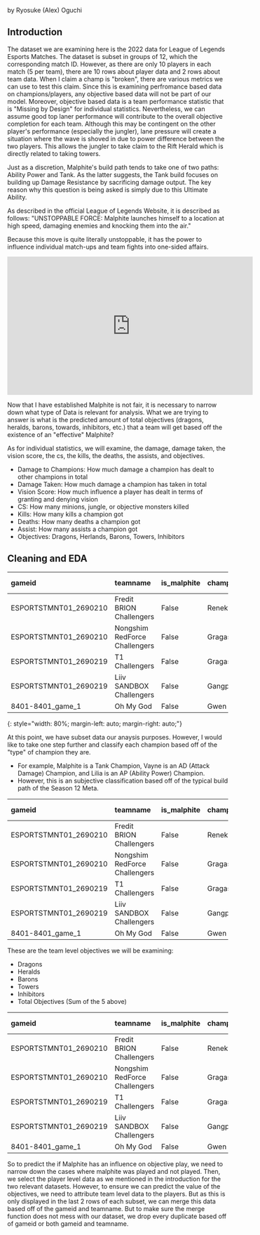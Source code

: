 by Ryosuke (Alex) Oguchi

## Introduction

The dataset we are examining here is the 2022 data for League of Legends Esports Matches. The dataset is subset in groups of 12, which the corresponding match ID. However, as there are only 10 players in each match (5 per team), there are 10 rows about player data and 2 rows about team data. When I claim a champ is "broken", there are various metrics we can use to test this claim. Since this is examining perfromance based data on champions/players, any objective based data will not be part of our model. Moreover, objective based data is a team performance statistic that is "Missing by Design" for individual statistics. Nevertheless, we can assume good top laner performance will contribute to the overall objective completion for each team. Although this may be contingent on the other player's performance (especially the jungler), lane pressure will create a situation where the wave is shoved in due to power difference between the two players. This allows the jungler to take claim to the Rift Herald which is directly related to taking towers.

Just as a discretion, Malphite's build path tends to take one of two paths: Ability Power and Tank. As the latter suggests, the Tank build focuses on building up Damage Resistance by sacrificing damage output. The key reason why this question is being asked is simply due to this Ultimate Ability.

As described in the official League of Legends Website, it is described as follows: "UNSTOPPABLE FORCE: Malphite launches himself to a location at high speed, damaging enemies and knocking them into the air."

Because this move is quite literally unstoppable, it has the power to influence individual match-ups and team fights into one-sided affairs.

<iframe width="560" height="315" 
src="https://www.youtube.com/embed/dQGwo_MA_3c?si=OwPtOWG0xlDqKKEo" title="YouTube video player" frameborder="0" allow="accelerometer; autoplay; clipboard-write; encrypted-media; gyroscope; picture-in-picture; web-share" allowfullscreen>
</iframe>


Now that I have established Malphite is not fair, it is necessary to narrow down what type of Data is relevant for analysis. What we are trying to answer is what is the predicted amount of total objectives (dragons, heralds, barons, towards, inhibitors, etc.) that a team will get based off the existence of an "effective" Malphite?

As for individual statistics, we will examine, the damage, damage taken, the vision score, the cs, the kills, the deaths, the assists, and objectives.

- Damage to Champions: How much damage a champion has dealt to other champions in total
- Damage Taken: How much damage a champion has taken in total
- Vision Score: How much influence a player has dealt in terms of granting and denying vision
- CS: How many minions, jungle, or objective monsters killed
- Kills: How many kills a champion got
- Deaths: How many deaths a champion got
- Assist: How many assists a champion got
- Objectives: Dragons, Herlands, Barons, Towers, Inhibitors

## Cleaning and EDA

<style>
table th:first-of-type {
    width: 10%;
}
table th:nth-of-type(2) {
    width: 10%;
}
table th:nth-of-type(3) {
    width: 50%;
}
table th:nth-of-type(4) {
    width: 30%;
}
</style>


| gameid                | teamname                      | is_malphite   | champion   |   result |   kills |   deaths |   assists |   damagetochampions |   visionscore |   total cs |   totalgold |   damagetaken | Champ Type   |
|:----------------------|:------------------------------|:--------------|:-----------|---------:|--------:|---------:|----------:|--------------------:|--------------:|-----------:|------------:|--------------:|:-------------|
| ESPORTSTMNT01_2690210 | Fredit BRION Challengers      | False         | Renekton   |        0 |       2 |        3 |         2 |               15768 |            26 |        231 |       10934 |         30617 | AD           |
| ESPORTSTMNT01_2690210 | Nongshim RedForce Challengers | False         | Gragas     |        1 |       1 |        1 |        12 |               17455 |            30 |        229 |       10001 |         26034 | AP           |
| ESPORTSTMNT01_2690219 | T1 Challengers                | False         | Gragas     |        0 |       0 |        5 |         2 |                9484 |            28 |        245 |       11076 |         30754 | AP           |
| ESPORTSTMNT01_2690219 | Liiv SANDBOX Challengers      | False         | Gangplank  |        1 |       2 |        2 |         6 |               23632 |            30 |        341 |       17877 |         17752 | AD           |
| 8401-8401_game_1      | Oh My God                     | False         | Gwen       |        1 |       5 |        0 |         4 |               11188 |            23 |        172 |        9123 |         13327 | AP           | 
{: style="width: 80%; margin-left: auto; margin-right: auto;"}

At this point, we have subset data our anaysis purposes. However, I would like to take one step further and classify each champion based off of the "type" of champion they are.
- For example, Malphite is a Tank Champion, Vayne is an AD (Attack Damage) Champion, and Lilia is an AP (Ability Power) Champion.
- However, this is an subjective classification based off of the typical build path of the Season 12 Meta. 

| gameid                | teamname                      | is_malphite   | champion   |   result |   kills |   deaths |   assists |   damagetochampions |   visionscore |   total cs |   totalgold |   damagetaken | Champ Type   |
|:----------------------|:------------------------------|:--------------|:-----------|---------:|--------:|---------:|----------:|--------------------:|--------------:|-----------:|------------:|--------------:|:-------------|
| ESPORTSTMNT01_2690210 | Fredit BRION Challengers      | False         | Renekton   |        0 |       2 |        3 |         2 |               15768 |            26 |        231 |       10934 |         30617 | AD           |
| ESPORTSTMNT01_2690210 | Nongshim RedForce Challengers | False         | Gragas     |        1 |       1 |        1 |        12 |               17455 |            30 |        229 |       10001 |         26034 | AP           |
| ESPORTSTMNT01_2690219 | T1 Challengers                | False         | Gragas     |        0 |       0 |        5 |         2 |                9484 |            28 |        245 |       11076 |         30754 | AP           |
| ESPORTSTMNT01_2690219 | Liiv SANDBOX Challengers      | False         | Gangplank  |        1 |       2 |        2 |         6 |               23632 |            30 |        341 |       17877 |         17752 | AD           |
| 8401-8401_game_1      | Oh My God                     | False         | Gwen       |        1 |       5 |        0 |         4 |               11188 |            23 |        172 |        9123 |         13327 | AP           |


These are the team level objectives we will be examining:
- Dragons
- Heralds
- Barons
- Towers
- Inhibitors
- Total Objectives (Sum of the 5 above)

| gameid                | teamname                      | is_malphite   | champion   |   result |   kills |   deaths |   assists |   damagetochampions |   visionscore |   total cs |   totalgold |   damagetaken | Champ Type   |   dragons |   heralds |   barons |   towers |   inhibitors |   total objs |
|:----------------------|:------------------------------|:--------------|:-----------|---------:|--------:|---------:|----------:|--------------------:|--------------:|-----------:|------------:|--------------:|:-------------|----------:|----------:|---------:|---------:|-------------:|-------------:|
| ESPORTSTMNT01_2690210 | Fredit BRION Challengers      | False         | Renekton   |        0 |       2 |        3 |         2 |               15768 |            26 |        231 |       10934 |         30617 | AD           |         1 |         2 |        0 |        3 |            0 |            6 |
| ESPORTSTMNT01_2690210 | Nongshim RedForce Challengers | False         | Gragas     |        1 |       1 |        1 |        12 |               17455 |            30 |        229 |       10001 |         26034 | AP           |         3 |         0 |        0 |        6 |            1 |           10 |
| ESPORTSTMNT01_2690219 | T1 Challengers                | False         | Gragas     |        0 |       0 |        5 |         2 |                9484 |            28 |        245 |       11076 |         30754 | AP           |         1 |         1 |        0 |        3 |            0 |            5 |
| ESPORTSTMNT01_2690219 | Liiv SANDBOX Challengers      | False         | Gangplank  |        1 |       2 |        2 |         6 |               23632 |            30 |        341 |       17877 |         17752 | AD           |         4 |         1 |        2 |       11 |            2 |           20 |
| 8401-8401_game_1      | Oh My God                     | False         | Gwen       |        1 |       5 |        0 |         4 |               11188 |            23 |        172 |        9123 |         13327 | AP           |         2 |         0 |        1 |        8 |            1 |           12 |

So to predict the if Malphite has an influence on objective play, we need to narrow down the cases where malphite was played and not played. Then, we select the player level data as we mentioned in the introduction for the two relevant datasets. However, to ensure we can predict the value of the objectives, we need to attribute team level data to the players. But as this is only displayed in the last 2 rows of each subset, we can merge this data based off of the gameid and teamname. But to make sure the merge function does not mess with our dataset, we drop every duplicate based off of gameid or both gameid and teamname.

